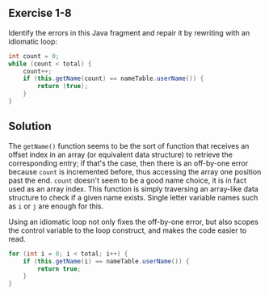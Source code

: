 ## Exercise 1-8

Identify the errors in this Java fragment and repair it by rewriting with an idiomatic loop:

```Java
int count = 0;
while (count < total) {
    count++;
    if (this.getName(count) == nameTable.userName()) {
        return (true);
    }
}
```

## Solution

The `getName()` function seems to be the sort of function that receives an offset index in an array (or equivalent data structure) to retrieve the corresponding entry; if that's the case, then there is an off-by-one error because `count` is incremented before, thus accessing the array one position past the end. `count` doesn't seem to be a good name choice, it is in fact used as an array index. This function is simply traversing an array-like data structure to check if a given name exists. Single letter variable names such as `i` or `j` are enough for this.

Using an idiomatic loop not only fixes the off-by-one error, but also scopes the control variable to the loop construct, and makes the code easier to read.

```Java
for (int i = 0; i < total; i++) {
    if (this.getName(i) == nameTable.userName()) {
        return true;
    }
}
```
